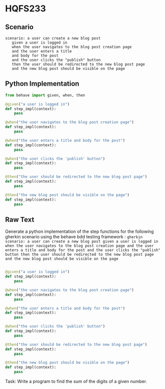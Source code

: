 # HQFS233
## Scenario
```gherkin
scenario: a user can create a new blog post 
   given a user is logged in 
   when the user navigates to the blog post creation page 
   and the user enters a title 
   and body for the post 
   and the user clicks the "publish" button 
   then the user should be redirected to the new blog post page 
   and the new blog post should be visible on the page
```


## Python Implementation
```python
from behave import given, when, then

@given("a user is logged in")
def step_impl(context):
    pass

@when("the user navigates to the blog post creation page")
def step_impl(context):
    pass

@when("the user enters a title and body for the post")
def step_impl(context):
    pass

@when("the user clicks the 'publish' button")
def step_impl(context):
    pass

@then("the user should be redirected to the new blog post page")
def step_impl(context):
    pass

@then("the new blog post should be visible on the page")
def step_impl(context):
    pass
```


## Raw Text
Generate a python implementation of the step functions for the following gherkin scenario using the behave bdd testing framework : ```gherkin scenario: a user can create a new blog post given a user is logged in when the user navigates to the blog post creation page and the user enters a title and body for the post and the user clicks the "publish" button then the user should be redirected to the new blog post page and the new blog post should be visible on the page ```



```python from behave import given, when, then

@given("a user is logged in")
def step_impl(context):
    pass

@when("the user navigates to the blog post creation page")
def step_impl(context):
    pass

@when("the user enters a title and body for the post")
def step_impl(context):
    pass

@when("the user clicks the 'publish' button")
def step_impl(context):
    pass

@then("the user should be redirected to the new blog post page")
def step_impl(context):
    pass

@then("the new blog post should be visible on the page")
def step_impl(context):
    pass
```

Task: Write a program to find the sum of the digits of a given number.
